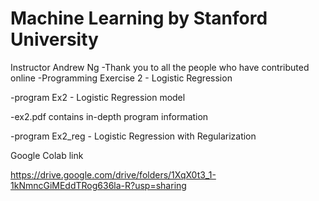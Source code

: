 
# Machine Learning by Stanford University
Instructor Andrew Ng
-Thank you to all the people who have contributed online
-Programming Exercise 2 - Logistic Regression

-program Ex2 - Logistic Regression model

-ex2.pdf contains in-depth program information

-program Ex2_reg - Logistic Regression with Regularization 

Google Colab link

https://drive.google.com/drive/folders/1XqX0t3_1-1kNmncGiMEddTRog636la-R?usp=sharing

